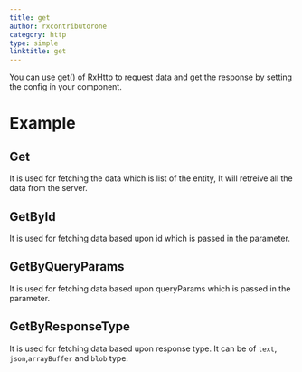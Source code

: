 ```yaml
---
title: get
author: rxcontributorone
category: http
type: simple
linktitle: get
---
```


You can use get() of RxHttp to request data and get the response by setting the config in your component.

# Example

## Get 
It is used for fetching the data which is list of the entity, It will retreive all the data from the server.

<div component="app-example-runner" ref-component="app-get-complete" title="Get" key="complete"></div>

## GetById
It is used for fetching data based upon id which is passed in the parameter.

<div component="app-example-runner" ref-component="app-get-getById" title="GetById" key="getById"></div>

## GetByQueryParams
It is used for fetching data based upon queryParams which is passed in the parameter.

<div component="app-example-runner" ref-component="app-get-getByQueryParams" title="GetByQueryParams" key="getByQueryParams"></div>

## GetByResponseType
It is used for fetching data based upon response type. It can be of `text`, `json`,`arrayBuffer` and `blob` type.

<div component="app-example-runner" ref-component="app-get-getByQueryParams" title="GetByQueryParams" key="getByQueryParams"></div>

